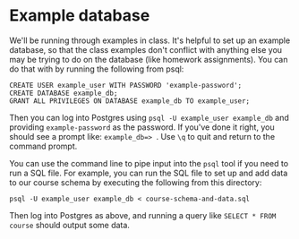 # Example database

We'll be running through examples in class. It's helpful to set up an example database, so that the class examples don't conflict with anything else you may be trying to do on the database (like homework assignments). You can do that with by running the following from psql:

```postgresql
CREATE USER example_user WITH PASSWORD 'example-password';
CREATE DATABASE example_db;
GRANT ALL PRIVILEGES ON DATABASE example_db TO example_user;
```

Then you can log into Postgres using `psql -U example_user example_db` and providing `example-password` as the password. If you've done it right, you should see a prompt like: `example_db=> `. Use `\q` to quit and return to the command prompt.

You can use the command line to pipe input into the `psql` tool if you need to run a SQL file. For example, you can run the SQL file to set up and add data to our course schema by executing the following from this directory:

``` 
psql -U example_user example_db < course-schema-and-data.sql
```

Then log into Postgres as above, and running a query like `SELECT * FROM course` should output some data.
